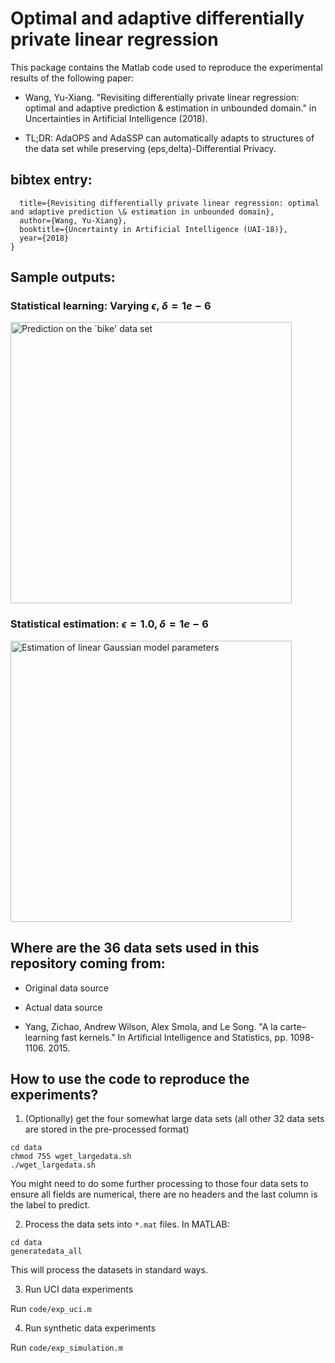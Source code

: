 # Optimal and adaptive differentially private linear regression

This package contains the Matlab code used to reproduce the experimental results of the following paper:

* Wang, Yu-Xiang. "Revisiting differentially private linear regression: optimal and adaptive prediction & estimation in unbounded domain." in Uncertainties in Artificial Intelligence (2018).

[Arxiv link]: https://arxiv.org/abs/1803.02596

* TL;DR: AdaOPS and AdaSSP can automatically adapts to structures of the data set while preserving (eps,delta)-Differential Privacy. 

## bibtex entry:

```@inproceedings{wang2018revisiting,
  title={Revisiting differentially private linear regression: optimal and adaptive prediction \& estimation in unbounded domain},
  author={Wang, Yu-Xiang},
  booktitle={Uncertainty in Artificial Intelligence (UAI-18)},
  year={2018}
}
```

## Sample outputs:

### Statistical learning: Varying $\epsilon$, $\delta = 1e-6$ 

<img src="https://github.com/yuxiangw/optimal_dp_linear_regression/blob/master/figures/results_bike.png" alt="Prediction on the `bike' data set" width="450x"/> 

### Statistical estimation: $\epsilon = 1.0, \delta = 1e-6$ 
<img src="https://github.com/yuxiangw/optimal_dp_linear_regression/blob/master/figures/Gaussian_MSE_eps_1.png" alt="Estimation of linear Gaussian model parameters" width="450x"/>




## Where are the 36 data sets used in this repository coming from:

* Original data source

[UCI Machine Learning Repository]: https://archive.ics.uci.edu/ml/index.php

* Actual data source

[Zichao Yang]: https://github.com/zcyang 

* Yang, Zichao, Andrew Wilson, Alex Smola, and Le Song. "A la carte–learning fast kernels." In Artificial Intelligence and Statistics, pp. 1098-1106. 2015.

## How to use the code to reproduce the experiments?

1. (Optionally) get the four somewhat large data sets (all other 32 data sets are stored in the pre-processed format)
```
cd data
chmod 755 wget_largedata.sh
./wget_largedata.sh
```

You might need to do some further processing to those four data sets to ensure all fields are numerical, there are no headers and the last column is the label to predict.

2. Process the data sets into `*.mat` files. In MATLAB:
```
cd data
generatedata_all
```
This will process the datasets in standard ways.

3. Run UCI data experiments

Run `code/exp_uci.m`

4. Run synthetic data experiments

Run `code/exp_simulation.m`
